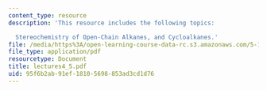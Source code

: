 ```yaml
---
content_type: resource
description: 'This resource includes the following topics:

  Stereochemistry of Open-Chain Alkanes, and Cycloalkanes.'
file: /media/https%3A/open-learning-course-data-rc.s3.amazonaws.com/5-12-organic-chemistry-i-spring-2005/95f6b2ab91ef18105698853ad3cd1d76_lectures4_5.pdf
file_type: application/pdf
resourcetype: Document
title: lectures4_5.pdf
uid: 95f6b2ab-91ef-1810-5698-853ad3cd1d76
---
```

